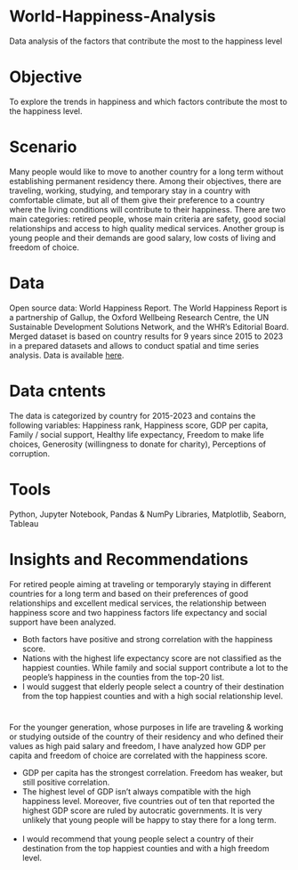 # World-Happiness-Analysis
Data analysis of the factors that contribute the most to the happiness level
# Objective
To explore the trends in happiness and which factors contribute the most to the happiness level.
# Scenario
Many people would like to move to another country for a long term without establishing permanent residency there. Among their objectives, there are traveling, working, studying, and temporary stay in a country with comfortable climate, but all of them give their preference to a country where the living conditions will contribute to their happiness. 
There are two main categories: retired people, whose main criteria are safety, good social relationships and access to high quality medical services. Another group is young people and their demands are good salary, low costs of living and freedom of choice.  
# Data
Open source data: World Happiness Report.
The World Happiness Report is a partnership of Gallup, the Oxford Wellbeing Research Centre, the UN Sustainable Development Solutions Network, and the WHR’s Editorial Board.
Merged dataset is based on country results for 9 years since 2015 to 2023 in a prepared datasets and allows to conduct spatial and time series analysis.
Data is available [here](https://www.kaggle.com/datasets/unsdsn/world-happiness).
# Data cntents
The data is categorized by country for 2015-2023 and contains the following variables: Happiness rank, Happiness score, GDP per capita, Family / social support, Healthy life expectancy, Freedom to make life choices, Generosity (willingness to donate for charity), Perceptions of corruption.
# Tools
Python, Jupyter Notebook, Pandas & NumPy Libraries, Matplotlib, Seaborn, Tableau
# Insights and Recommendations
  For retired people aiming at traveling or temporaryly staying in different countries for a long term and based on their preferences of good relationships and excellent medical services, the relationship between happiness score and two happiness factors life expectancy and social support have been analyzed.  
- Both factors have positive and strong correlation with the happiness score. 
- Nations with the highest life expectancy score are not classified as the happiest counties. While family and social support contribute a lot to the people’s happiness in the counties from the top-20 list. 
- I would suggest that elderly people select a country of their destination from the top happiest counties and with a high social relationship level. 
#
For the younger generation, whose purposes in life are traveling & working or studying outside of the country of their residency and who defined their values as high paid salary and freedom, I have analyzed how GDP per capita and freedom of choice are correlated with the happiness score. 
- GDP per capita has the strongest correlation. Freedom has weaker, but still positive correlation.   
- The highest level of GDP isn’t always compatible with the high happiness level. Moreover, five countries out of ten that reported the highest GDP score are ruled by autocratic governments. It is very unlikely that young people will be happy to stay there for a long term.          
- I would recommend that young people select a country of their destination from the top happiest counties and with a high freedom level. 
